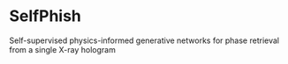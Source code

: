 # SelfPhish
Self-supervised physics-informed generative networks for phase retrieval from a single X-ray hologram
